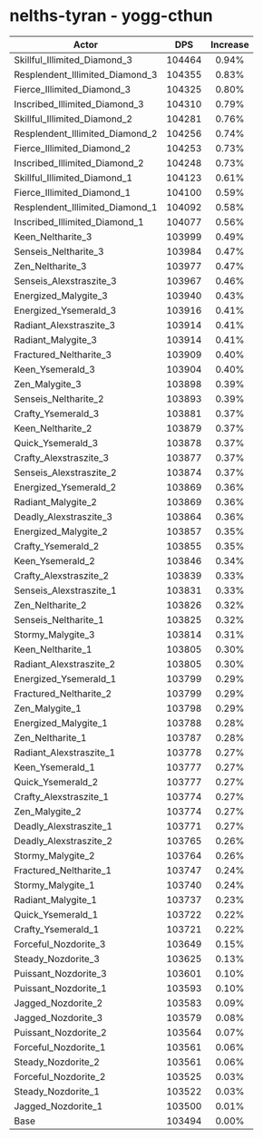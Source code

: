 # nelths-tyran - yogg-cthun
| Actor | DPS | Increase |
|---|:---:|:---:|
|Skillful_Illimited_Diamond_3|104464|0.94%|
|Resplendent_Illimited_Diamond_3|104355|0.83%|
|Fierce_Illimited_Diamond_3|104325|0.80%|
|Inscribed_Illimited_Diamond_3|104310|0.79%|
|Skillful_Illimited_Diamond_2|104281|0.76%|
|Resplendent_Illimited_Diamond_2|104256|0.74%|
|Fierce_Illimited_Diamond_2|104253|0.73%|
|Inscribed_Illimited_Diamond_2|104248|0.73%|
|Skillful_Illimited_Diamond_1|104123|0.61%|
|Fierce_Illimited_Diamond_1|104100|0.59%|
|Resplendent_Illimited_Diamond_1|104092|0.58%|
|Inscribed_Illimited_Diamond_1|104077|0.56%|
|Keen_Neltharite_3|103999|0.49%|
|Senseis_Neltharite_3|103984|0.47%|
|Zen_Neltharite_3|103977|0.47%|
|Senseis_Alexstraszite_3|103967|0.46%|
|Energized_Malygite_3|103940|0.43%|
|Energized_Ysemerald_3|103916|0.41%|
|Radiant_Alexstraszite_3|103914|0.41%|
|Radiant_Malygite_3|103914|0.41%|
|Fractured_Neltharite_3|103909|0.40%|
|Keen_Ysemerald_3|103904|0.40%|
|Zen_Malygite_3|103898|0.39%|
|Senseis_Neltharite_2|103893|0.39%|
|Crafty_Ysemerald_3|103881|0.37%|
|Keen_Neltharite_2|103879|0.37%|
|Quick_Ysemerald_3|103878|0.37%|
|Crafty_Alexstraszite_3|103877|0.37%|
|Senseis_Alexstraszite_2|103874|0.37%|
|Energized_Ysemerald_2|103869|0.36%|
|Radiant_Malygite_2|103869|0.36%|
|Deadly_Alexstraszite_3|103864|0.36%|
|Energized_Malygite_2|103857|0.35%|
|Crafty_Ysemerald_2|103855|0.35%|
|Keen_Ysemerald_2|103846|0.34%|
|Crafty_Alexstraszite_2|103839|0.33%|
|Senseis_Alexstraszite_1|103831|0.33%|
|Zen_Neltharite_2|103826|0.32%|
|Senseis_Neltharite_1|103825|0.32%|
|Stormy_Malygite_3|103814|0.31%|
|Keen_Neltharite_1|103805|0.30%|
|Radiant_Alexstraszite_2|103805|0.30%|
|Energized_Ysemerald_1|103799|0.29%|
|Fractured_Neltharite_2|103799|0.29%|
|Zen_Malygite_1|103798|0.29%|
|Energized_Malygite_1|103788|0.28%|
|Zen_Neltharite_1|103787|0.28%|
|Radiant_Alexstraszite_1|103778|0.27%|
|Keen_Ysemerald_1|103777|0.27%|
|Quick_Ysemerald_2|103777|0.27%|
|Crafty_Alexstraszite_1|103774|0.27%|
|Zen_Malygite_2|103774|0.27%|
|Deadly_Alexstraszite_1|103771|0.27%|
|Deadly_Alexstraszite_2|103765|0.26%|
|Stormy_Malygite_2|103764|0.26%|
|Fractured_Neltharite_1|103747|0.24%|
|Stormy_Malygite_1|103740|0.24%|
|Radiant_Malygite_1|103737|0.23%|
|Quick_Ysemerald_1|103722|0.22%|
|Crafty_Ysemerald_1|103721|0.22%|
|Forceful_Nozdorite_3|103649|0.15%|
|Steady_Nozdorite_3|103625|0.13%|
|Puissant_Nozdorite_3|103601|0.10%|
|Puissant_Nozdorite_1|103593|0.10%|
|Jagged_Nozdorite_2|103583|0.09%|
|Jagged_Nozdorite_3|103579|0.08%|
|Puissant_Nozdorite_2|103564|0.07%|
|Forceful_Nozdorite_1|103561|0.06%|
|Steady_Nozdorite_2|103561|0.06%|
|Forceful_Nozdorite_2|103525|0.03%|
|Steady_Nozdorite_1|103522|0.03%|
|Jagged_Nozdorite_1|103500|0.01%|
|Base|103494|0.00%|
